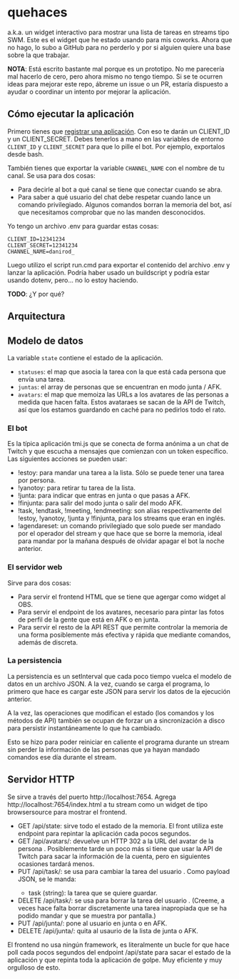 # quehaces

a.k.a. un widget interactivo para mostrar una lista de tareas en streams tipo SWM. Este es el widget que he estado usando para mis coworks. Ahora que no hago, lo subo a GitHub para no perderlo y por si alguien quiere una base sobre la que trabajar.

**NOTA**: Está escrito bastante mal porque es un prototipo. No me parecería mal hacerlo de cero, pero ahora mismo no tengo tiempo. Si se te ocurren ideas para mejorar este repo, ábreme un issue o un PR, estaría dispuesto a ayudar o coordinar un intento por mejorar la aplicación.

## Cómo ejecutar la aplicación

Primero tienes que [registrar una aplicación](https://dev.twitch.tv/console/apps). Con eso te darán un CLIENT_ID y un CLIENT_SECRET. Debes tenerlos a mano en las variables de entorno `CLIENT_ID` y `CLIENT_SECRET` para que lo pille el bot. Por ejemplo, exportalos desde bash.

También tienes que exportar la variable `CHANNEL_NAME` con el nombre de tu canal. Se usa para dos cosas:

* Para decirle al bot a qué canal se tiene que conectar cuando se abra.
* Para saber a qué usuario del chat debe respetar cuando lance un comando privilegiado. Algunos comandos borran la memoria del bot, así que necesitamos comprobar que no las manden desconocidos.

Yo tengo un archivo .env para guardar estas cosas:

```
CLIENT_ID=12341234
CLIENT_SECRET=12341234
CHANNEL_NAME=danirod_
```

Luego utilizo el script run.cmd para exportar el contenido del archivo .env y lanzar la aplicación. Podría haber usado un buildscript y podría estar usando dotenv, pero... no lo estoy haciendo.

**TODO**: ¿Y por qué?

## Arquitectura

## Modelo de datos

La variable `state` contiene el estado de la aplicación.

* `statuses`: el map que asocia la tarea con la que está cada persona que envía una tarea.
* `juntas`: el array de personas que se encuentran en modo junta / AFK.
* `avatars`: el map que memoiza las URLs a los avatares de las personas a medida que hacen falta. Estos avataraes se sacan de la API de Twitch, así que los estamos guardando en caché para no pedirlos todo el rato.

### El bot

Es la típica aplicación tmi.js que se conecta de forma anónima a un chat de Twitch y que escucha a mensajes que comienzan con un token específico. Las siguientes acciones se pueden usar:

* !estoy: para mandar una tarea a la lista. Sólo se puede tener una tarea por persona.
* !yanotoy: para retirar tu tarea de la lista.
* !junta: para indicar que entras en junta o que pasas a AFK.
* !finjunta: para salir del modo junta o salir del modo AFK.
* !task, !endtask, !meeting, !endmeeting: son alias respectivamente del !estoy, !yanotoy, !junta y !finjunta, para los streams que eran en inglés.
* !agendareset: un comando privilegiado que solo puede ser mandado por el operador del stream y que hace que se borre la memoria, ideal para mandar por la mañana después de olvidar apagar el bot la noche anterior.

### El servidor web

Sirve para dos cosas:

* Para servir el frontend HTML que se tiene que agergar como widget al OBS.
* Para servir el endpoint de los avatares, necesario para pintar las fotos de perfil de la gente que está en AFK o en junta.
* Para servir el resto de la API REST que permite controlar la memoria de una forma posiblemente más efectiva y rápida que mediante comandos, además de discreta.

### La persistencia

La persistencia es un setInterval que cada poco tiempo vuelca el modelo de datos en un archivo JSON. A la vez, cuando se carga el programa, lo primero que hace es cargar este JSON para servir los datos de la ejecución anterior.

A la vez, las operaciones que modifican el estado (los comandos y los métodos de API) también se ocupan de forzar un a sincronización a disco para persistir instantáneamente lo que ha cambiado.

Esto se hizo para poder reiniciar en caliente el programa durante un stream sin perder la información de las personas que ya hayan mandado comandos ese día durante el stream.

## Servidor HTTP

Se sirve a través del puerto http://localhost:7654. Agrega http://localhost:7654/index.html a tu stream como un widget de tipo browsersource para mostrar el frontend.

* GET /api/state: sirve todo el estado de la memoria. El front utiliza este endpoint para repintar la aplicación cada pocos segundos.
* GET /api/avatars/<user>: devuelve un HTTP 302 a la URL del avatar de la persona <user>. Posiblemente tarde un poco más si tiene que usar la API de Twitch para sacar la información de la cuenta, pero en siguientes ocasiones tardará menos.
* PUT /api/task/<name>: se usa para cambiar la tarea del usuario <name>. Como payload JSON, se le manda:
  - task (string): la tarea que se quiere guardar.
* DELETE /api/task/<name>: se usa para borrar la tarea del usuario <name>. (Creeme, a veces hace falta borrar discretamente una tarea inapropiada que se ha podido mandar y que se muestra por pantalla.)
* PUT /api/junta/<name>: pone al usuario <name> en junta o en AFK.
* DELETE /api/junta/<name>: quita al usaurio <name> de la lista de junta o AFK.

El frontend no usa ningún framework, es literalmente un bucle for que hace poll cada pocos segundos del endpoint /api/state para sacar el estado de la aplicación y que repinta toda la aplicación de golpe. Muy eficiente y muy orgulloso de esto.
